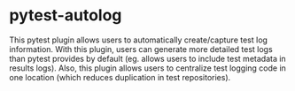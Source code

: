 # pytest-autolog
This pytest plugin allows users to automatically create/capture test log information.  With this plugin, users can generate more detailed test logs than pytest provides by default (eg. allows users to include test metadata in results logs).  Also, this plugin allows users to centralize test logging code in one location (which reduces duplication in test repositories).
